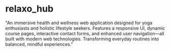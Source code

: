 # relaxo_hub
"An immersive health and wellness web application designed for yoga enthusiasts and holistic lifestyle seekers. Features a responsive UI, dynamic course pages, interactive contact forms, and enhanced user navigation—all built with modern web technologies. Transforming everyday routines into balanced, mindful experiences."
